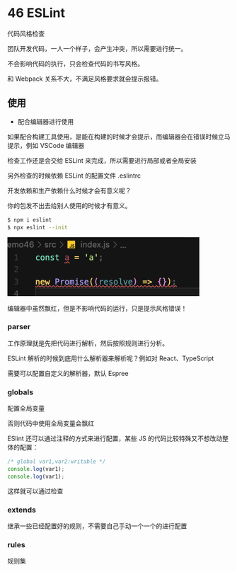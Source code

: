 # 46 ESLint

代码风格检查

团队开发代码，一人一个样子，会产生冲突，所以需要进行统一。

不会影响代码的执行，只会检查代码的书写风格。

和 Webpack 关系不大，不满足风格要求就会提示报错。

## 使用

- 配合编辑器进行使用

如果配合构建工具使用，是能在构建的时候才会提示，而编辑器会在错误时候立马提示，例如 VSCode 编辑器

检查工作还是会交给 ESLint 来完成，所以需要进行局部或者全局安装

另外检查的时候依赖 ESLint 的配置文件 .eslintrc

开发依赖和生产依赖什么时候才会有意义呢？

你的包发不出去给别人使用的时候才有意义。

```bash
$ npm i eslint
$ npx eslint --init
```

![](../README_files/iShot_2023-11-01_15.48.43.png)

编辑器中虽然飘红，但是不影响代码的运行，只是提示风格错误！

### parser

工作原理就是先把代码进行解析，然后按照规则进行分析。

ESLint 解析的时候到底用什么解析器来解析呢？例如对 React、TypeScript

需要可以配置自定义的解析器，默认 Espree

### globals

配置全局变量

否则代码中使用全局变量会飘红

ESlint 还可以通过注释的方式来进行配置，某些 JS 的代码比较特殊又不想改动整体的配置：

```js
/* global var1,var2:writable */
console.log(var1);
console.log(var1);
```

这样就可以通过检查

### extends

继承一些已经配置好的规则，不需要自己手动一个一个的进行配置

### rules

规则集
